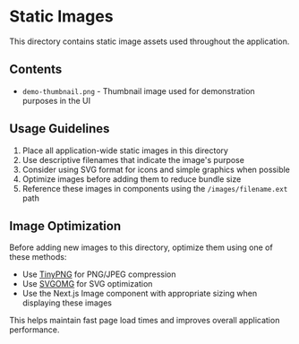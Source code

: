 # Static Images

This directory contains static image assets used throughout the application.

## Contents

- `demo-thumbnail.png` - Thumbnail image used for demonstration purposes in the UI

## Usage Guidelines

1. Place all application-wide static images in this directory
2. Use descriptive filenames that indicate the image's purpose
3. Consider using SVG format for icons and simple graphics when possible
4. Optimize images before adding them to reduce bundle size
5. Reference these images in components using the `/images/filename.ext` path

## Image Optimization

Before adding new images to this directory, optimize them using one of these methods:
- Use [TinyPNG](https://tinypng.com/) for PNG/JPEG compression
- Use [SVGOMG](https://jakearchibald.github.io/svgomg/) for SVG optimization
- Use the Next.js Image component with appropriate sizing when displaying these images

This helps maintain fast page load times and improves overall application performance. 
